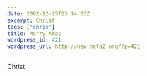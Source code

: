 ```yaml
---
date: 2002-12-25T23:14:03Z
excerpt: Christ
tags: ["chris"]
title: Merry Xmas
wordpress_id: 421
wordpress_url: http://new.nata2.org/?p=421
---
```


Christ
